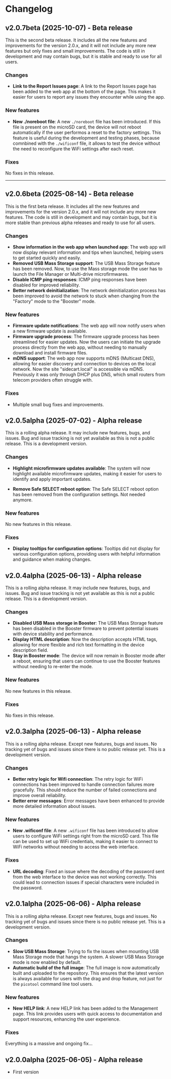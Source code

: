 # Changelog

## v2.0.7beta (2025-10-07) - Beta release

This is the second beta release. It includes all the new features and improvements for the version 2.0.x, and it will not include any more new features but only fixes and small improvements. The code is still in development and may contain bugs, but it is stable and ready to use for all users.

### Changes
- **Link to the Report Issues page**: A link to the Report Issues page has been added to the web app at the bottom of the page. This makes it easier for users to report any issues they encounter while using the app.

### New features
- **New ./noreboot file**: A new `./noreboot` file has been introduced. If this file is present on the microSD card, the device will not reboot automatically if the user performos a reset to the factory settings. This feature is useful during the development and testing phases, because comnbined with the `./wificonf` file, it allows to test the device without the need to reconfigure the WiFi settings after each reset.

### Fixes
No fixes in this release.

---

## v2.0.6beta (2025-08-14) - Beta release

This is the first beta release. It includes all the new features and improvements for the version 2.0.x, and it will not include any more new features. The code is still in development and may contain bugs, but it is more stable than previous alpha releases and ready to use for all users.

### Changes
- **Show information in the web app when launched app**: The web app will now display relevant information and tips when launched, helping users to get started quickly and easily.
- **Removed USB Mass Storage support**: The USB Mass Storage feature has been removed. Now, to use the Mass storage mode the user has to launch the File Manager or Multi-drive microfirmwares.
- **Disable ICMP ping responses**: ICMP ping responses have been disabled for improved reliability.
- **Better network deinitialization**: The network deinitialization process has been improved to avoid the network to stuck when changing from the "Factory" mode to the "Booster" mode.

### New features
- **Firmware update notifications**: The web app will now notify users when a new firmware update is available.
- **Firmware upgrade process**: The firmware upgrade process has been streamlined for easier updates. Now the users can initiate the upgrade process directly from the web app, without needing to manually download and install firmware files.
- **mDNS support**: The web app now supports mDNS (Multicast DNS), allowing for easier discovery and connection to devices on the local network. Now the site "sidecart.local" is accessible via mDNS. Previously it was only through DHCP plus DNS, which small routers from telecom providers often struggle with.

### Fixes
- Multiple small bug fixes and improvements.

## v2.0.5alpha (2025-07-02) - Alpha release

This is a rolling alpha release. It may include new features, bugs, and issues. Bug and issue tracking is not yet available as this is not a public release. This is a development version.

### Changes
- **Highlight microfirmware updates available**: The system will now highlight available microfirmware updates, making it easier for users to identify and apply important updates.

- **Remove Safe SELECT reboot option**: The Safe SELECT reboot option has been removed from the configuration settings. Not needed anymore.

### New features
No new features in this release.

### Fixes
- **Display tooltips for configuration options**: Tooltips did not display for various configuration options, providing users with helpful information and guidance when making changes.

## v2.0.4alpha (2025-06-13) - Alpha release

This is a rolling alpha release. It may include new features, bugs, and issues. Bug and issue tracking is not yet available as this is not a public release. This is a development version.

### Changes
- **Disabled USB Mass storage in Booster**: The USB Mass Storage feature has been disabled in the Booster firmware to prevent potential issues with device stability and performance.
- **Display HTML description**: Now the description accepts HTML tags, allowing for more flexible and rich text formatting in the device description field.
- **Stay in Booster mode**: The device will now remain in Booster mode after a reboot, ensuring that users can continue to use the Booster features without needing to re-enter the mode.

### New features
No new features in this release.

### Fixes
No fixes in this release.

## v2.0.3alpha (2025-06-13) - Alpha release

This is a rolling alpha release. Except new features, bugs and issues. No tracking yet of bugs and issues since there is no public release yet. This is a development version.

### Changes
- **Better retry logic for Wifi connection**: The retry logic for WiFi connections has been improved to handle connection failures more gracefully. This should reduce the number of failed connections and improve overall reliability.
- **Better error messages**: Error messages have been enhanced to provide more detailed information about issues.

### New features
- **New .wificonf file**: A new `.wificonf` file has been introduced to allow users to configure WiFi settings right from the microSD card. This file can be used to set up WiFi credentials, making it easier to connect to WiFi networks without needing to access the web interface.

### Fixes
- **URL decoding**: Fixed an issue where the decoding of the password sent from the web interface to the device was not working correctly. This could lead to connection issues if special characters were included in the password.

## v2.0.1alpha (2025-06-06) - Alpha release

This is a rolling alpha release. Except new features, bugs and issues. No tracking yet of bugs and issues since there is no public release yet. This is a development version.

### Changes
- **Slow USB Mass Storage**: Trying to fix the issues when mounting USB Mass Storage mode that hangs the system. A slower USB Mass Storage mode is now enabled by default.
- **Automatic build of the full image**: The full image is now automatically built and uploaded to the repository. This ensures that the latest version is always available for users with the drag and drop feature, not just for the `picotool` command line tool users.

### New features
- **New HELP link**: A new HELP link has been added to the Management page. This link provides users with quick access to documentation and support resources, enhancing the user experience.

### Fixes
Everything is a massive and ongoing fix...

## v2.0.0alpha (2025-06-05) - Alpha release
- First version
